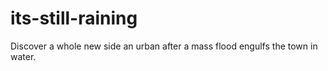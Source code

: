 # its-still-raining
Discover a whole new side an urban after a mass flood engulfs the town in water.

